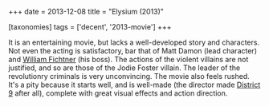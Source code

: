 +++
date = 2013-12-08
title = "Elysium (2013)"

[taxonomies]
tags = ['decent', '2013-movie']
+++

It is an entertaining movie, but lacks a well-developed story and
characters. Not even the acting is satisfactory, bar that of Matt Damon
(lead character) and [William Fichtner] (his boss). The actions of the
violent villains are not justified, and so are those of the Jodie Foster
villain. The leader of the revolutionry criminals is very unconvincing.
The movie also feels rushed. It\'s a pity because it starts well, and is
well-made (the director made [District 9] after all), complete with
great visual effects and action direction.

  [William Fichtner]: http://en.wikipedia.org/wiki/William_Fichtner
  [District 9]: http://movies.tshepang.net/district-9-2009
